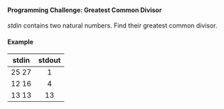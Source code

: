 #### Programming Challenge: Greatest Common Divisor ####

*stdin* contains two natural numbers. Find their greatest common divisor.

#### Example ####
|             stdin              |             stdout             |
|:------------------------------:|:------------------------------:|
| 25 27                          | 1                              |
| 12 16                          | 4                              |
| 13 13                          | 13                             |
